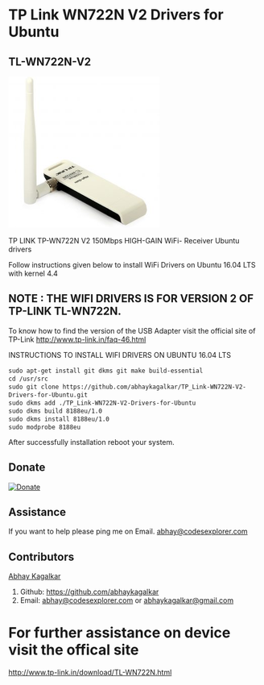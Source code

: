 # TP Link WN722N V2 Drivers for Ubuntu
## TL-WN722N-V2

![TP_Link-WN722N-V2-Drivers-for-Ubuntu](device_img.jpg?raw=true "TP_Link-WN722N-V2-Drivers-for-Ubuntu")

TP LINK TP-WN722N V2 150Mbps HIGH-GAIN WiFi- Receiver Ubuntu drivers

Follow instructions given below to install WiFi Drivers on Ubuntu 16.04 LTS with kernel 4.4

## NOTE : THE WIFI DRIVERS IS FOR VERSION 2 OF TP-LINK TL-WN722N.
To know how to find the version of the USB Adapter visit the official site of TP-Link
http://www.tp-link.in/faq-46.html

 INSTRUCTIONS TO INSTALL WIFI DRIVERS ON UBUNTU 16.04 LTS
```
sudo apt-get install git dkms git make build-essential
cd /usr/src
sudo git clone https://github.com/abhaykagalkar/TP_Link-WN722N-V2-Drivers-for-Ubuntu.git
sudo dkms add ./TP_Link-WN722N-V2-Drivers-for-Ubuntu
sudo dkms build 8188eu/1.0
sudo dkms install 8188eu/1.0
sudo modprobe 8188eu
```
 After successfully installation reboot your system.

## Donate
[![Donate](https://img.shields.io/badge/Donate-PayPal-green.svg)](http://www.paypal.me/abhaykagalkar)

## Assistance
If you want to help please ping me on Email.
abhay@codesexplorer.com

## Contributors

[Abhay Kagalkar](http://www.codesexplorer.com/p/about.html)
1. Github: https://github.com/abhaykagalkar
2. Email: abhay@codesexplorer.com or abhaykagalkar@gmail.com


# For further assistance on device visit the offical site
http://www.tp-link.in/download/TL-WN722N.html

